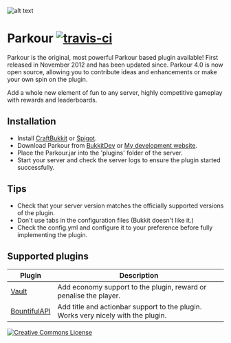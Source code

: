 ![alt text](https://i.imgur.com/RCoFDJv.png "Parkour 4.0")

# Parkour [![travis-ci](https://travis-ci.org/A5H73Y/Parkour.svg?branch=master)](https://travis-ci.org/A5H73Y/Parkour/branches)

Parkour is the original, most powerful Parkour based plugin available! First released in November 2012 and has been updated since. Parkour 4.0 is now open source, allowing you to contribute ideas and enhancements or make your own spin on the plugin. <p />
Add a whole new element of fun to any server, highly competitive gameplay with rewards and leaderboards.

## Installation
* Install [CraftBukkit](http://wiki.bukkit.org/Setting_up_a_server) or [Spigot](https://www.spigotmc.org/threads/buildtools-updates-information.42865/).
* Download Parkour from [BukkitDev](https://dev.bukkit.org/projects/parkour/files) or [My development website](http://www.mcparkour.co.uk/).
* Place the Parkour.jar into the 'plugins' folder of the server.
* Start your server and check the server logs to ensure the plugin started successfully.

## Tips
* Check that your server version matches the officially supported versions of the plugin.
* Don't use tabs in the configuration files (Bukkit doesn't like it.)
* Check the config.yml and configure it to your preference before fully implementing the plugin.

## Supported plugins
| Plugin        | Description  |
| ------------- | ------------- |
| [Vault](https://dev.bukkit.org/projects/vault) | Add economy support to the plugin, reward or penalise the player. |
| [BountifulAPI](https://www.spigotmc.org/resources/bountifulapi-1-8-1-9-1-10.1394/) | Add title and actionbar support to the plugin. Works very nicely with the plugin. |

[![Creative Commons License](https://i.creativecommons.org/l/by-nc-sa/4.0/88x31.png)](http://creativecommons.org/licenses/by-nc-sa/4.0/)
